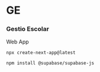 # GE

### Gestio Escolar

Web App

`npx create-next-app@latest`

`npm install @supabase/supabase-js`
